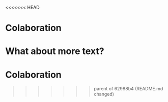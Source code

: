 <<<<<<< HEAD
# Colaboration

What about more text?
=======
# Colaboration
>>>>>>> parent of 62988b4 (README.md changed)
